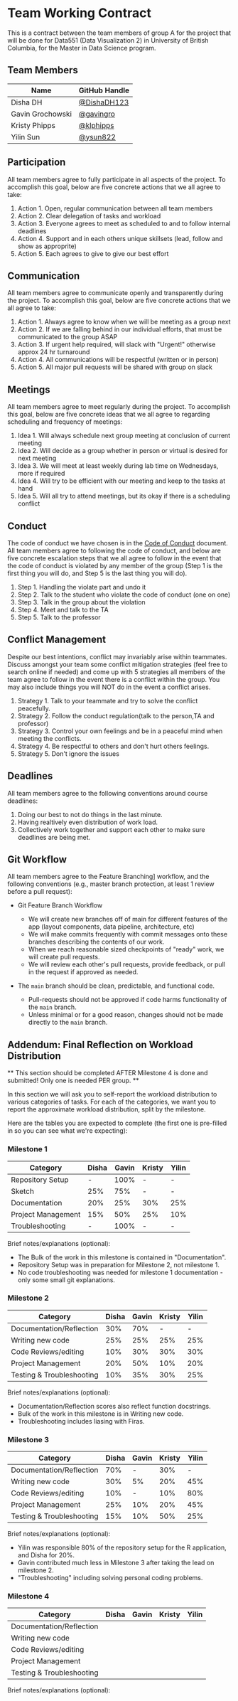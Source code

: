 # Team Working Contract

This is a contract between the team members of group A for the project that will be done for Data551 (Data Visualization 2) in University of British Columbia, for the Master in Data Science program.

## Team Members

| Name     | GitHub Handle                          |
|----------|----------------------------------------|
| Disha DH | [@DishaDH123](https://github.com/DishaDH123) |
| Gavin Grochowski  | [@gavingro](https://github.com/gavingro) |
| Kristy Phipps | [@klphipps](https://github.com/klphipps) |
| Yilin Sun | [@ysun822](https://github.com/ysun822) |

## Participation

All team members agree to fully participate in all aspects of the project.
To accomplish this goal, below are five concrete actions that we all agree to take:

1. Action 1. Open, regular communication between all team members 
2. Action 2. Clear delegation of tasks and workload
3. Action 3. Everyone agrees to meet as scheduled to and to follow internal deadlines
4. Action 4. Support and in each others unique skillsets (lead, follow and show as approprite)
5. Action 5. Each agrees to give to give our best effort

## Communication

All team members agree to communicate openly and transparently during the project.
To accomplish this goal, below are five concrete actions that we all agree to take:

1. Action 1. Always agree to know when we will be meeting as a group next
2. Action 2. If we are falling behind in our individual efforts, that must be communicated to the group ASAP
3. Action 3. If urgent help required, will slack with "Urgent!" otherwise approx 24 hr turnaround
4. Action 4. All communications will be respectful (written or in person)
5. Action 5. All major pull requests will be shared with group on slack

## Meetings

All team members agree to meet regularly during the project.
To accomplish this goal, below are five concrete ideas that we all agree to regarding scheduling and frequency of meetings:

1. Idea 1. Will always schedule next group meeting at conclusion of current meeting
2. Idea 2. Will decide as a group whether in person or virtual is desired for next meeting
3. Idea 3. We will meet at least weekly during lab time on Wednesdays, more if required
4. Idea 4. Will try to be efficient with our meeting and keep to the tasks at hand
5. Idea 5. Will all try to attend meetings, but its okay if there is a scheduling conflict

## Conduct

The code of conduct we have chosen is in the [Code of Conduct](./CODE_OF_CONDUCT.md) document.
All team members agree to following the code of conduct, and below are five concrete escalation steps that we all agree to follow in the event that the code of conduct is violated by any member of the group (Step 1 is the first thing you will do, and Step 5 is the last thing you will do).

1. Step 1. Handling the violate part and undo it 
2. Step 2. Talk to the student who violate the code of conduct (one on one)
3. Step 3. Talk in the group about the violation
4. Step 4. Meet and talk to the TA
5. Step 5. Talk to the professor


## Conflict Management

Despite our best intentions, conflict may invariably arise within teammates.
Discuss amongst your team some conflict mitigation strategies (feel free to search online if needed) and come up with 5 strategies all members of the team agree to follow in the event there is a conflict within the group.
You may also include things you will NOT do in the event a conflict arises.

1. Strategy 1. Talk to your teammate and try to solve the conflict peacefully. 
2. Strategy 2. Follow the conduct regulation(talk to the person,TA and professor)
3. Strategy 3. Control your own feelings and be in a peaceful mind when meeting the conflicts. 
4. Strategy 4. Be respectful to others and don't hurt others feelings.  
5. Strategy 5. Don't ignore the issues

## Deadlines

All team members agree to the following conventions around course deadlines:

1. Doing our best to not do things in the last minute.
2. Having realtively even distribution of work load.
3. Collectively work together and support each other to make sure deadlines are being met.

## Git Workflow

All team members agree to the Feature Branching] workflow, and the following conventions (e.g., master branch protection, at least 1 review before a pull request):

* Git Feature Branch Workflow
    * We will create new branches off of main for different features of the app (layout components, data pipeline, architecture, etc)
    * We will make commits frequently with commit messages onto these branches describing the contents of our work.
    * When we reach reasonable sized checkpoints of "ready" work, we will create pull requests.
    * We will review each other's pull requests, provide feedback, or pull in the request if approved as needed.

* The `main` branch should be clean, predictable, and functional code. 
    * Pull-requests should not be approved if code harms functionality of the `main` branch.
    * Unless minimal or for a good reason, changes should not be made directly to the `main` branch.

## Addendum: Final Reflection on Workload Distribution

** This section should be completed AFTER Milestone 4 is done and submitted! Only one is needed PER group. **

In this section we will ask you to self-report the workload distribution to various categories of tasks.
For each of the categories, we want you to report the approximate workload distribution, split by the milestone.

Here are the tables you are expected to complete (the first one is pre-filled in so you can see what we're expecting):

### Milestone 1

| Category           | Disha         | Gavin         | Kristy        | Yilin         |
|--------------------|---------------|---------------|---------------|---------------|
| Repository Setup   | -             | 100%          | -             | -             |
| Sketch             | 25%           | 75%           | -             | -             |
| Documentation      | 20%           | 25%           | 30%           | 25%           |
| Project Management | 15%           | 50%           | 25%           | 10%           |
| Troubleshooting    | -             | 100%          | -             | -             |

Brief notes/explanations (optional):
- The Bulk of the work in this milestone is contained in "Documentation".
- Repository Setup was in preparation for Milestone 2, not milestone 1.
- No code troubleshooting was needed for milestone 1 documentation - only some small git explanations.

### Milestone 2

| Category                  | Disha         | Gavin         | Kristy        | Yilin         |
|---------------------------|---------------|---------------|---------------|---------------|
| Documentation/Reflection  | 30%           | 70%           | -             | -             |
| Writing new code          | 25%           | 25%           | 25%           | 25%           |
| Code Reviews/editing      | 10%           | 30%           | 30%           | 30%           |
| Project Management        | 20%           | 50%           | 10%           | 20%           |
| Testing & Troubleshooting | 10%           | 35%           | 30%           | 25%           |

Brief notes/explanations (optional):
* Documentation/Reflection scores also reflect function docstrings.
* Bulk of the work in this milestone is in Writing new code.
* Troubleshooting includes liasing with Firas.


### Milestone 3

| Category                  | Disha         | Gavin         | Kristy        | Yilin         |
|---------------------------|---------------|---------------|---------------|---------------|
| Documentation/Reflection  | 70%           | -             | 30%           | -             |
| Writing new code          | 30%           | 5%            | 20%           | 45%           |
| Code Reviews/editing      | 10%           | -             | 10%           | 80%           |
| Project Management        | 25%           | 10%           | 20%           | 45%           |
| Testing & Troubleshooting | 15%           | 10%           | 50%           | 25%           |

Brief notes/explanations (optional):
- Yilin was responsible 80% of the repository setup for the R application, and Disha for 20%.
- Gavin contributed much less in Milestone 3 after taking the lead on milestone 2.
- "Troubleshooting" including solving personal coding problems.

### Milestone 4

| Category                  | Disha         | Gavin         | Kristy        | Yilin         |
|---------------------------|---------------|---------------|---------------|---------------|
| Documentation/Reflection  |               |               |               |               |
| Writing new code          |               |               |               |               |
| Code Reviews/editing      |               |               |               |               |
| Project Management        |               |               |               |               |
| Testing & Troubleshooting |               |               |               |               |

Brief notes/explanations (optional):
